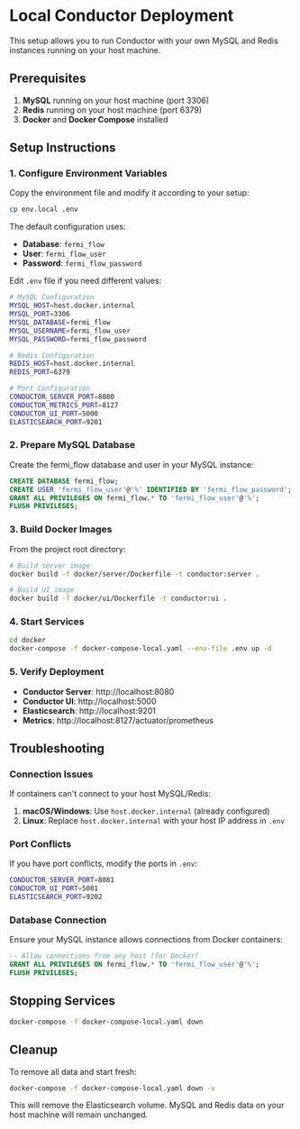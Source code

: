 # Local Conductor Deployment

This setup allows you to run Conductor with your own MySQL and Redis instances running on your host machine.

## Prerequisites

1. **MySQL** running on your host machine (port 3306)
2. **Redis** running on your host machine (port 6379)
3. **Docker** and **Docker Compose** installed

## Setup Instructions

### 1. Configure Environment Variables

Copy the environment file and modify it according to your setup:

```bash
cp env.local .env
```

The default configuration uses:
- **Database**: `fermi_flow`
- **User**: `fermi_flow_user`
- **Password**: `fermi_flow_password`

Edit `.env` file if you need different values:

```bash
# MySQL Configuration
MYSQL_HOST=host.docker.internal
MYSQL_PORT=3306
MYSQL_DATABASE=fermi_flow
MYSQL_USERNAME=fermi_flow_user
MYSQL_PASSWORD=fermi_flow_password

# Redis Configuration
REDIS_HOST=host.docker.internal
REDIS_PORT=6379

# Port Configuration
CONDUCTOR_SERVER_PORT=8080
CONDUCTOR_METRICS_PORT=8127
CONDUCTOR_UI_PORT=5000
ELASTICSEARCH_PORT=9201
```

### 2. Prepare MySQL Database

Create the fermi_flow database and user in your MySQL instance:

```sql
CREATE DATABASE fermi_flow;
CREATE USER 'fermi_flow_user'@'%' IDENTIFIED BY 'fermi_flow_password';
GRANT ALL PRIVILEGES ON fermi_flow.* TO 'fermi_flow_user'@'%';
FLUSH PRIVILEGES;
```

### 3. Build Docker Images

From the project root directory:

```bash
# Build server image
docker build -f docker/server/Dockerfile -t conductor:server .

# Build UI image
docker build -f docker/ui/Dockerfile -t conductor:ui .
```

### 4. Start Services

```bash
cd docker
docker-compose -f docker-compose-local.yaml --env-file .env up -d
```

### 5. Verify Deployment

- **Conductor Server**: http://localhost:8080
- **Conductor UI**: http://localhost:5000
- **Elasticsearch**: http://localhost:9201
- **Metrics**: http://localhost:8127/actuator/prometheus

## Troubleshooting

### Connection Issues

If containers can't connect to your host MySQL/Redis:

1. **macOS/Windows**: Use `host.docker.internal` (already configured)
2. **Linux**: Replace `host.docker.internal` with your host IP address in `.env`

### Port Conflicts

If you have port conflicts, modify the ports in `.env`:

```bash
CONDUCTOR_SERVER_PORT=8081
CONDUCTOR_UI_PORT=5001
ELASTICSEARCH_PORT=9202
```

### Database Connection

Ensure your MySQL instance allows connections from Docker containers:

```sql
-- Allow connections from any host (for Docker)
GRANT ALL PRIVILEGES ON fermi_flow.* TO 'fermi_flow_user'@'%';
FLUSH PRIVILEGES;
```

## Stopping Services

```bash
docker-compose -f docker-compose-local.yaml down
```

## Cleanup

To remove all data and start fresh:

```bash
docker-compose -f docker-compose-local.yaml down -v
```

This will remove the Elasticsearch volume. MySQL and Redis data on your host machine will remain unchanged. 